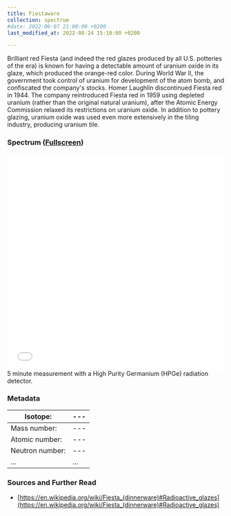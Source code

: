 ```yaml
---
title: Fiestaware
collection: spectrum
#date: 2022-06-07 21:00:00 +0200
last_modified_at: 2022-08-24 15:10:00 +0200

---
```


Brilliant red Fiesta (and indeed the red glazes produced by all U.S. potteries of the era) is known for having a detectable amount of uranium oxide in its glaze, which produced the orange-red color. During World War II, the government took control of uranium for development of the atom bomb, and confiscated the company's stocks. Homer Laughlin discontinued Fiesta red in 1944. The company reintroduced Fiesta red in 1959 using depleted uranium (rather than the original natural uranium), after the Atomic Energy Commission relaxed its restrictions on uranium oxide. In addition to pottery glazing, uranium oxide was used even more extensively in the tiling industry, producing uranium tile.

### Spectrum ([Fullscreen](/assets/spectra/Fiestaware.html))

<iframe width="100%" height="500" src="/assets/spectra/Fiestaware.html" title="Fiestaware gamma spectrum" frameborder="0" allowfullscreen></iframe>
5 minute measurement with a High Purity Germanium (HPGe) radiation detector.

### Metadata

| Isotope: | --- |
| --- | --- |
| Mass number: | --- |
| Atomic number: | --- |
| Neutron number: | --- |
| ... | ... |

### Sources and Further Read

- [https://en.wikipedia.org/wiki/Fiesta_(dinnerware)#Radioactive_glazes](https://en.wikipedia.org/wiki/Fiesta_(dinnerware)#Radioactive_glazes)


